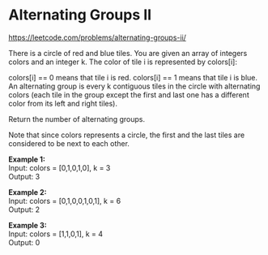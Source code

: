 # Alternating Groups II
https://leetcode.com/problems/alternating-groups-ii/

There is a circle of red and blue tiles. You are given an array of integers colors and an integer k. The color of tile i is represented by colors[i]:

colors[i] == 0 means that tile i is red.
colors[i] == 1 means that tile i is blue.
An alternating group is every k contiguous tiles in the circle with alternating colors (each tile in the group except the first and last one has a different color from its left and right tiles).

Return the number of alternating groups.

Note that since colors represents a circle, the first and the last tiles are considered to be next to each other.


<b>Example 1:</b>\
Input: colors = [0,1,0,1,0], k = 3\
Output: 3

<b>Example 2:</b>\
Input: colors = [0,1,0,0,1,0,1], k = 6\
Output: 2

<b>Example 3:</b>\
Input: colors = [1,1,0,1], k = 4\
Output: 0